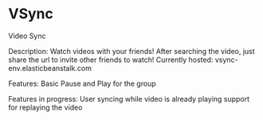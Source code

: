 # VSync
Video Sync

Description:
Watch videos with your friends! After searching the video, just share the url to invite other friends to watch!
Currently hosted: vsync-env.elasticbeanstalk.com

Features:
Basic Pause and Play for the group

Features in progress:
User syncing while video is already playing
support for replaying the video

